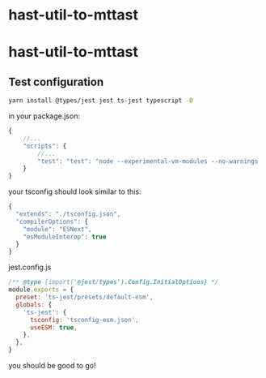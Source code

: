 # hast-util-to-mttast

# hast-util-to-mttast

## Test configuration

```bash
yarn install @types/jest jest ts-jest typescript -D
```

in your package.json:

```js
{
    //...
    "scripts": {
        //...
        "test": "test": "node --experimental-vm-modules --no-warnings ../../node_modules/jest/bin/jest.js -c=jest.config.js"
    }
}
```

your tsconfig should look similar to this:

```js
{
  "extends": "./tsconfig.json",
  "compilerOptions": {
    "module": "ESNext",
    "esModuleInterop": true
  }
}
```

jest.config.js

```js
/** @type {import('@jest/types').Config.InitialOptions} */
module.exports = {
  preset: 'ts-jest/presets/default-esm',
  globals: {
    'ts-jest': {
      tsconfig: 'tsconfig-esm.json',
      useESM: true,
    },
  },
}
```

you should be good to go!
